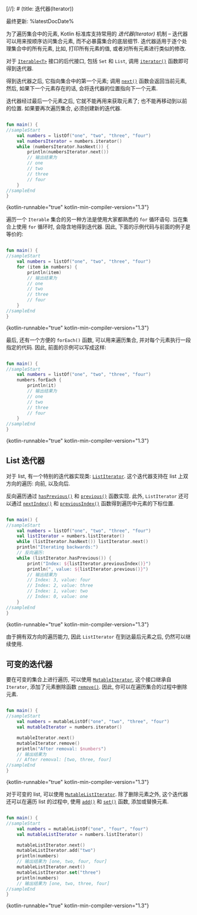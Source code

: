 [//]: # (title: 迭代器(Iterator))

最终更新: %latestDocDate%

为了遍历集合中的元素, Kotlin 标准库支持常用的 _迭代器(Iterator)_ 机制 –
迭代器可以用来按顺序访问集合元素, 而不必暴露集合的底层细节.
迭代器适用于逐个处理集合中的所有元素, 比如, 打印所有元素的值, 或者对所有元素进行类似的修改.

对于
[`Iterable<T>`](https://kotlinlang.org/api/latest/jvm/stdlib/kotlin.collections/-iterable/index.html)
接口的后代接口, 包括 `Set` 和 `List`, 调用
[`iterator()`](https://kotlinlang.org/api/latest/jvm/stdlib/kotlin.collections/-iterable/iterator.html)
函数即可得到迭代器.

得到迭代器之后, 它指向集合中的第一个元素; 调用
[`next()`](https://kotlinlang.org/api/latest/jvm/stdlib/kotlin.collections/-iterator/next.html)
函数会返回当前元素, 然后, 如果下一个元素存在的话, 会将迭代器的位置指向下一个元素.

迭代器经过最后一个元素之后, 它就不能再用来获取元素了; 也不能再移动到以前的位置.
如果要再次遍历集合, 必须创建新的迭代器.

```kotlin

fun main() {
//sampleStart
    val numbers = listOf("one", "two", "three", "four")
    val numbersIterator = numbers.iterator()
    while (numbersIterator.hasNext()) {
        println(numbersIterator.next())
        // 输出结果为
        // one
        // two
        // three
        // four
    }
//sampleEnd
}
```
{kotlin-runnable="true" kotlin-min-compiler-version="1.3"}

遍历一个 `Iterable` 集合的另一种方法是使用大家都熟悉的 `for` 循环语句.
当在集合上使用 `for` 循环时, 会隐含地得到迭代器.
因此, 下面的示例代码与前面的例子是等价的:

```kotlin

fun main() {
//sampleStart
    val numbers = listOf("one", "two", "three", "four")
    for (item in numbers) {
        println(item)
        // 输出结果为
        // one
        // two
        // three
        // four
    }
//sampleEnd
}
```
{kotlin-runnable="true" kotlin-min-compiler-version="1.3"}

最后, 还有一个方便的 `forEach()` 函数, 可以用来遍历集合, 并对每个元素执行一段指定的代码.
因此, 前面的示例可以写成这样:

```kotlin

fun main() {
//sampleStart
    val numbers = listOf("one", "two", "three", "four")
    numbers.forEach {
        println(it)
        // 输出结果为
        // one
        // two
        // three
        // four
    }
//sampleEnd
}
```
{kotlin-runnable="true" kotlin-min-compiler-version="1.3"}

## List 迭代器

对于 list, 有一个特别的迭代器实现类:
[`ListIterator`](https://kotlinlang.org/api/latest/jvm/stdlib/kotlin.collections/-list-iterator/index.html).
这个迭代器支持在 list 上双方向的遍历: 向前, 以及向后.

反向遍历通过
[`hasPrevious()`](https://kotlinlang.org/api/latest/jvm/stdlib/kotlin.collections/-list-iterator/has-previous.html)
和
[`previous()`](https://kotlinlang.org/api/latest/jvm/stdlib/kotlin.collections/-list-iterator/previous.html)
函数实现.
此外, `ListIterator` 还可以通过
[`nextIndex()`](https://kotlinlang.org/api/latest/jvm/stdlib/kotlin.collections/-list-iterator/next-index.html)
和
[`previousIndex()`](https://kotlinlang.org/api/latest/jvm/stdlib/kotlin.collections/-list-iterator/previous-index.html)
函数得到遍历中元素的下标位置.

```kotlin

fun main() {
//sampleStart
    val numbers = listOf("one", "two", "three", "four")
    val listIterator = numbers.listIterator()
    while (listIterator.hasNext()) listIterator.next()
    println("Iterating backwards:")
    // 反向遍历:
    while (listIterator.hasPrevious()) {
        print("Index: ${listIterator.previousIndex()}")
        println(", value: ${listIterator.previous()}")
        // 输出结果为
        // Index: 3, value: four
        // Index: 2, value: three
        // Index: 1, value: two
        // Index: 0, value: one
    }
//sampleEnd
}
```
{kotlin-runnable="true" kotlin-min-compiler-version="1.3"}

由于拥有双方向的遍历能力, 因此 `ListIterator` 在到达最后元素之后, 仍然可以继续使用.

## 可变的迭代器

要在可变的集合上进行遍历, 可以使用
[`MutableIterator`](https://kotlinlang.org/api/latest/jvm/stdlib/kotlin.collections/-mutable-iterator/index.html),
这个接口继承自 `Iterator`, 添加了元素删除函数
[`remove()`](https://kotlinlang.org/api/latest/jvm/stdlib/kotlin.collections/-mutable-iterator/remove.html).
因此, 你可以在遍历集合的过程中删除元素.

```kotlin

fun main() {
//sampleStart
    val numbers = mutableListOf("one", "two", "three", "four")
    val mutableIterator = numbers.iterator()

    mutableIterator.next()
    mutableIterator.remove()
    println("After removal: $numbers")
    // 输出结果为
    // After removal: [two, three, four]
//sampleEnd
}
```
{kotlin-runnable="true" kotlin-min-compiler-version="1.3"}

对于可变的 list, 可以使用
[`MutableListIterator`](https://kotlinlang.org/api/latest/jvm/stdlib/kotlin.collections/-mutable-list-iterator/index.html).
除了删除元素之外, 这个迭代器还可以在遍历 list 的过程中,
使用 [`add()`](https://kotlinlang.org/api/latest/jvm/stdlib/kotlin.collections/-mutable-list-iterator/add.html)
和 [`set()`](https://kotlinlang.org/api/latest/jvm/stdlib/kotlin.collections/-mutable-list-iterator/set.html) 函数,
添加或替换元素.

```kotlin

fun main() {
//sampleStart
    val numbers = mutableListOf("one", "four", "four")
    val mutableListIterator = numbers.listIterator()

    mutableListIterator.next()
    mutableListIterator.add("two")
    println(numbers)
    // 输出结果为 [one, two, four, four]
    mutableListIterator.next()
    mutableListIterator.set("three")
    println(numbers)
    // 输出结果为 [one, two, three, four]
//sampleEnd
}
```
{kotlin-runnable="true" kotlin-min-compiler-version="1.3"}

